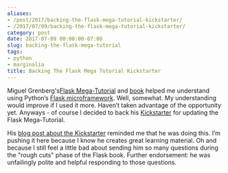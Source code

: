 ```yaml
---
aliases:
- /post/2017/backing-the-flask-mega-tutorial-kickstarter/
- /2017/07/09/backing-the-flask-mega-tutorial-kickstarter/
category: post
date: 2017-07-09 00:00:00-07:00
slug: backing-the-flask-mega-tutorial
tags:
- python
- marginalia
title: Backing The Flask Mega Tutorial Kickstarter
---
```


Miguel Grenberg's[Flask Mega-Tutorial](https://blog.miguelgrinberg.com/post/the-flask-mega-tutorial-part-i-hello-world) and [book](https://flaskbook.com/) helped me understand using Python’s [Flask microframework](http://flask.pocoo.org/). Well, somewhat. My understanding would improve if I used it more. Haven’t taken advantage of the opportunity yet. Anyways - of course I decided to back his [Kickstarter](https://www.kickstarter.com/projects/1124925856/the-new-and-improved-flask-mega-tutorial/) for updating the Flask Mega-Tutorial.

His [blog post about the Kickstarter](https://blog.miguelgrinberg.com/post/the-flask-mega-tutorial-kickstarter) reminded me that he was doing this. I’m pushing it here because I know he creates great learning material. Oh and because I still feel a little bad about sending him so many questions during the "rough cuts" phase of the Flask book. Further endorsement: he was unfailingly polite and helpful responding to those questions.